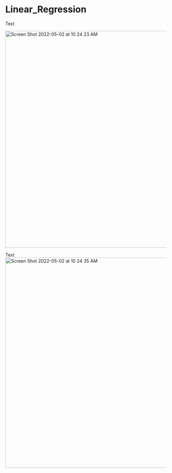 # Linear_Regression

Text

<img width="676" alt="Screen Shot 2022-05-02 at 10 24 23 AM" src="https://user-images.githubusercontent.com/46417154/166185111-658ac7de-ffb0-4649-a1ba-781cca99ac69.png">


Text
<img width="656" alt="Screen Shot 2022-05-02 at 10 24 35 AM" src="https://user-images.githubusercontent.com/46417154/166185120-3019f5bc-7328-4d44-973e-2fb7005790fc.png">
